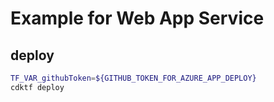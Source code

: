 # Example for Web App Service

## deploy

```sh
TF_VAR_githubToken=${GITHUB_TOKEN_FOR_AZURE_APP_DEPLOY}
cdktf deploy
```
